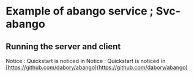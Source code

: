 # Example of abango service ; Svc-abango

## Running the server and client

Notice : Quickstart is noticed in Notice : Quickstart is noticed in [https://github.com/dabory/abango](https://github.com/dabory/abango)

